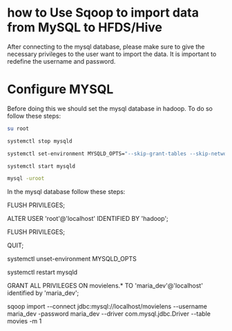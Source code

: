 # how to Use Sqoop to import data from MySQL to HFDS/Hive


After connecting to the mysql database, please make sure to give the necessary privileges to the user
want to import the data. It is important to redefine the username and password.
 
# Configure MYSQL
Before doing this we should set the mysql database in hadoop. To do so follow these steps:
```bash
su root

systemctl stop mysqld

systemctl set-environment MYSQLD_OPTS="--skip-grant-tables --skip-networking"

systemctl start mysqld

mysql -uroot
```
In the mysql database follow these steps:

FLUSH PRIVILEGES;

ALTER USER 'root'@'localhost' IDENTIFIED BY 'hadoop';

FLUSH PRIVILEGES;

QUIT;

systemctl unset-environment MYSQLD_OPTS

systemctl restart mysqld

GRANT ALL PRIVILEGES ON movielens.* TO 'maria_dev'@'localhost' identified by 'maria_dev';

sqoop import --connect jdbc:mysql://localhost/movielens --username maria_dev -password maria_dev --driver com.mysql.jdbc.Driver --table movies -m 1